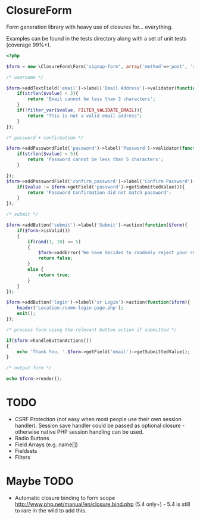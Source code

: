 ClosureForm
===========

Form generation library with heavy use of closures for... everything.

Examples can be found in the tests directory along with a set of unit tests (coverage 99%+).

```php
<?php

$form = new \ClosureForm\Form('signup-form', array('method'=>'post', 'action'=>'#', 'class'=>'form'));

/* username */

$form->addTextField('email')->label('Email Address')->validator(function($value){
    if(strlen($value) < 3){
        return 'Email cannot be less than 3 characters';
    }
    if(!filter_var($value, FILTER_VALIDATE_EMAIL)){
        return "This is not a valid email address";
    }
});

/* password + confirmation */

$form->addPasswordField('password')->label('Password')->validator(function($value){
    if(strlen($value) < 5){
        return 'Password cannot be less than 5 characters';
    }

});
$form->addPasswordField('confirm_password')->label('Confirm Password')->validator(function($value) use ($form) {
    if($value != $form->getField('password')->getSubmittedValue()){
        return 'Password Confirmation did not match password';
    }
});

/* submit */

$form->addButton('submit')->label('Submit')->action(function($form){
    if($form->isValid())
    {
        if(rand(1, 10) <= 5)
        {
            $form->addError('We have decided to randomly reject your registration. Sorry!');
            return false;
        }
        else {
            return true;
        }
    }
});

$form->addButton('login')->label('or Login')->action(function($form){
    header('Location:/some-login-page.php');
    exit();
});

/* process form using the relevant button action if submitted */

if($form->handleButtonActions())
{
    echo 'Thank You, '.$form->getField('email')->getSubmittedValue();
}

/* output form */

echo $form->render();

```

TODO
===========
- CSRF Protection (not easy when most people use their own session handler). Session save handler could be passed as optional closure - otherwise native PHP session handling can be used.
- Radio Buttons
- Field Arrays (e.g. name[])
- Fieldsets
- Filters

Maybe TODO
===========
- Automatic closure binding to form scope http://www.php.net/manual/en/closure.bind.php (5.4 only+) - 5.4 is still to rare in the wild to add this.